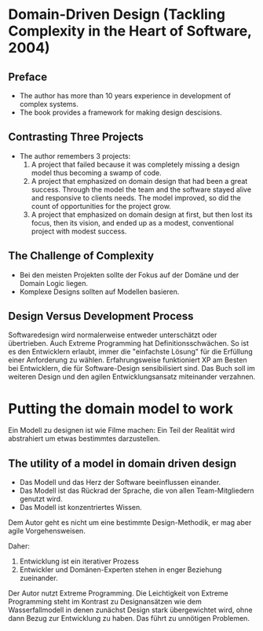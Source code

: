 # Domain-Driven Design (Tackling Complexity in the Heart of Software, 2004)

## Preface

  - The author has more than 10 years experience in development of complex systems.
  - The book provides a framework for making design descisions.

## Contrasting Three Projects

  - The author remembers 3 projects:
    1. A project that failed because it was completely missing a design model thus becoming a swamp of code.
    2. A project that emphasized on domain design that had been a great success. Through the model the team and the software stayed alive and responsive to clients needs. The model improved, so did the count of opportunities for the project grow.
    3. A project that emphasized on domain design at first, but then lost its focus, then its vision, and ended up as a modest, conventional project with modest success.
  
## The Challenge of Complexity

  - Bei den meisten Projekten sollte der Fokus auf der Domäne und der Domain Logic liegen.
  - Komplexe Designs sollten auf Modellen basieren.

## Design Versus Development Process

Softwaredesign wird normalerweise entweder unterschätzt oder übertrieben. 
Auch Extreme Programming hat Definitionsschwächen. So ist es den Entwicklern erlaubt, immer die "einfachste Lösung" für die Erfüllung einer Anforderung zu wählen.
Erfahrungsweise funktioniert XP am Besten bei Entwicklern, die für Software-Design sensibilisiert sind.
Das Buch soll im weiteren Design und den agilen Entwicklungsansatz miteinander verzahnen.

# Putting the domain model to work

Ein Modell zu designen ist wie Filme machen: Ein Teil der Realität wird abstrahiert um etwas bestimmtes darzustellen.

## The utility of a model in domain driven design

  - Das Modell und das Herz der Software beeinflussen einander.
  - Das Modell ist das Rückrad der Sprache, die von allen Team-Mitgliedern genutzt wird.
  - Das Modell ist konzentriertes Wissen.
  
Dem Autor geht es nicht um eine bestimmte Design-Methodik, er mag aber agile Vorgehensweisen.

Daher: 
  1. Entwicklung ist ein iterativer Prozess
  2. Entwickler und Domänen-Experten stehen in enger Beziehung zueinander.
  
Der Autor nutzt Extreme Programming. Die Leichtigkeit von Extreme Programming steht im Kontrast zu Designansätzen wie dem Wasserfallmodell in denen zunächst Design stark übergewichtet wird, ohne dann Bezug zur Entwicklung zu haben. Das führt zu unnötigen Problemen.

